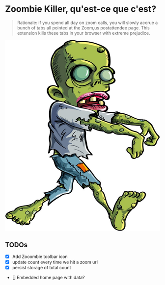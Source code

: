 # Zoombie Killer, qu'est-ce que c'est?

> Rationale: if you spend all day on zoom calls, you will slowly accrue a bunch of tabs all pointed at the Zoom,us postattendee page. This extension kills these tabs in your browser with extreme prejudice.

![](/source/zoombie.jpg)

## TODOs

 - [x] Add Zooombie toolbar icon
  - [x] update count every time we hit a zoom url
  - [x] persist storage of total count
 - [] Embedded home page with data?

